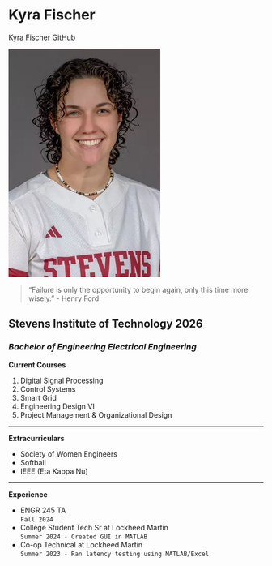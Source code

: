 # Kyra Fischer
[Kyra Fischer GitHub](https://github.com/kyrafish7/EE322)

![alt text](Softball_Headshots_Kyra_Fischer.webp)

> “Failure is only the opportunity to begin again, only this time more wisely.” - Henry Ford
## Stevens Institute of Technology 2026
### *Bachelor of Engineering Electrical Engineering*
**Current Courses**
</br>
1. Digital Signal Processing
2. Control Systems 
3. Smart Grid
4. Engineering Design VI
5. Project Management & Organizational Design
---
**Extracurriculars** 
- Society of Women Engineers
- Softball 
- IEEE (Eta Kappa Nu)
---
**Experience**
- ENGR 245 TA
  </br>
  `Fall 2024`
- College Student Tech Sr at Lockheed Martin
  </br>
  `Summer 2024 - Created GUI in MATLAB`
- Co-op Technical at Lockheed Martin
  </br>
  `Summer 2023 - Ran latency testing using MATLAB/Excel`


